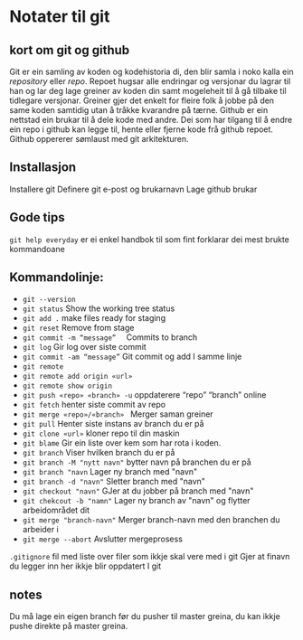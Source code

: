 # Notater til git

## kort om git og github
Git er ein samling av koden og kodehistoria di, den blir samla i noko kalla ein *repository* eller *repo*. Repoet hugsar alle endringar og versjonar du lagrar til han og lar deg lage greiner av koden din samt mogeleheit til å gå tilbake til tidlegare versjonar.
Greiner gjer det enkelt for fleire folk å jobbe på den same koden samtidig utan å tråkke kvarandre på tærne. 
Github er ein nettstad ein brukar til å dele kode med andre. Dei som har tilgang til å endre ein repo i github kan legge til, hente eller fjerne kode frå github repoet. Github oppererer sømlaust med git arkitekturen.

## Installasjon
Installere git
Definere git e-post og brukarnavn
Lage github brukar

## Gode tips
`git help everyday` er ei enkel handbok til som fint forklarar dei mest brukte kommandoane

## Kommandolinje:
- `git --version`
- `git status`     				    Show the working tree status
- `git add .`         				make files ready for staging
- `git reset`					    Remove from stage
- `git commit -m “message” 	`	    Commits to branch
- `git log` 					    Gir log over siste commit
- `git commit -am “message”`	    Git commit og add I samme linje
- `git remote`
- `git remote add origin «url»`
- `git remote show origin`
- `git push «repo» «branch» -u`		oppdaterere “repo” “branch” online
- `git fetch` 				        henter siste commit av repo
- `git merge «repo»/«branch» `		Merger saman greiner
- `git pull` 				        Henter siste instans av branch du er på
- `git clone «url»`				    kloner repo til din maskin
- `git blame`                       Gir ein liste over kem som har rota i koden.
- `git branch`                      Viser hvilken branch du er på
- `git branch -M "nytt navn"`       bytter navn på branchen du er på
- `git branch "navn`                Lager ny branch med "navn"
- `git branch -d "navn"`            Sletter branch med "navn"
- `git checkout "navn"`             GJer at du jobber på branch med "navn"          
- `git chekcout -b "namn"`          Lager ny branch av "navn" og flytter arbeidområdet dit
- `git merge "branch-navn"`         Merger branch-navn med den branchen du arbeider i
- `git merge --abort`               Avslutter mergeprosess

`.gitignore`                        fil med liste over filer som ikkje skal vere med i git
Gjer at finavn du legger inn her ikkje blir oppdatert I git

## notes
Du må lage ein eigen branch før du pusher til master greina, du kan ikkje pushe direkte på master greina.


